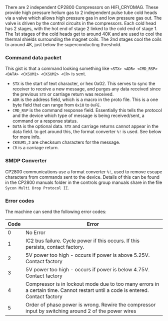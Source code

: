 There are 2 independent CP2800 Compressors on HIFI_CRYOMAG. These provide high pressure helium gas to 2 independent pulse tube cold heads via a valve which allows high pressure gas in and low pressure gas out. The valve is driven by the control circuits in the compressors.
Each cold head has 2 stages, with the hot end of stage 2 linked to the cold end of stage 1. The 1st stages of the cold heads get to around 40K and are used to cool the thermal shields surrounding the magnet coils. The 2nd stages cool the coils to around 4K, just below the superconducting threshold. 

### Command data packet

This gist is that a command looking something like `<STX> <ADR> <CMD_RSP> <DATA> <CKSUM1> <CKSUM2> <CR>` is sent.
- `STX` is the start of text character, or hex 0x02. This serves to sync the receiver to receive a new message, and purges any data received since the previous `STX` or carriage return was received.
- `ADR` is the address field, which is a macro in the proto file. This is a one byte field that can range from `0x10` to `0xFE`.
- `CMD_RSP` is the command response field. Essentially this tells the protocol and the device which type of message is being received/sent, a command or a response status.
- `DATA` is the optional data. `STX` and carriage returns cannot appear in the data field. to get around this, the format converter `%!` is used. See below for more info. 
- `CKSUM1,2` are checksum characters for the message.
- `CR` is a carriage return.

### SMDP Converter 

CP2800 communications use a format converter `%!`, used to remove escape characters from commands sent to the device. Details of this can be found in the CP2800 manuals folder in the controls group manuals share in the file `Sycon Multi Drop Protocol II`. 

### Error codes
The machine can send the following error codes:

|Code|Error                                                                                              |
|----|---------------------------------------------------------------------------------------------------|
| 0  | No Error                                                                                          |
| 1  |IC2 bus failure. Cycle power if this occurs. If this persists, contact factory.                    |
| 2  |5V power too high - occurs if power is above 5.25V. Contact factory                                |
| 3  |5V power too high - occurs if power is below 4.75V. Contact factory                                |
| 4  |Compressor is in lockout mode due to too many errors in a certain time. Cannot restart until a code is entered. Contact factory                                                                                          |
| 5  |Order of phase power is wrong. Rewire the compressor input by switching around 2 of the power wires|